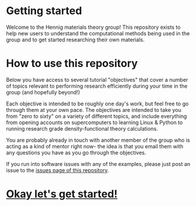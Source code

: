 # Getting started
Welcome to the Hennig materials theory group! This repository exists to help
new users to understand the computational methods being used in the group and
to get started researching their own materials.

# How to use this repository
Below you have access to several tutorial "objectives" that cover a number of topics relevant
to performing research efficiently during your time in the group (and hopefully beyond!)

Each objective is intended to be roughly one day's work,
but feel free to go through them at your own pace. The objectives are intended
to take you from "zero to sixty" on a variety of different topics, and include everything
from opening accounts on supercomputers to learning Linux & Python to running
research grade density-functional theory calculations.

You are probably already in touch with another member of the group who is acting
as a kind of mentor right now- the idea is that you email them with any questions you have
as you go through the objectives.

If you run into software issues with any of the examples, please just post
an issue to the [issues page of this repository](https://github.com/ashtonmv/ashtonmv.github.io/issues).

# [Okay let's get started!](https://github.com/ashtonmv/ashtonmv.github.io/objectives)
